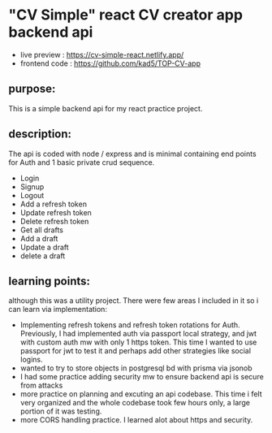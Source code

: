 # "CV Simple" react CV creator app backend api

* live preview : https://cv-simple-react.netlify.app/
* frontend code : https://github.com/kad5/TOP-CV-app

## purpose:

This is a simple backend api for my react practice project.

## description:

The api is coded with node / express and is minimal containing end points for Auth and 1 basic private crud sequence.
  - Login
  - Signup
  - Logout
  - Add a refresh token
  - Update refresh token
  - Delete refresh token
  - Get all drafts
  - Add a draft
  - Update a draft
  - delete a draft

## learning points:

although this was a utility project. There were few areas I included in it so i can learn via implementation:

- Implementing refresh tokens and refresh token rotations for Auth. Previously, I had implemented auth via passport local strategy, and jwt with custom auth mw with only 1 https token. This time I wanted to use passport for jwt to test it and perhaps add other strategies like social logins.
- wanted to try to store objects in postgresql bd with prisma via jsonob
- I had some practice adding security mw to ensure backend api is secure from attacks
- more practice on planning and excuting an api codebase. This time i felt very organized and the whole codebase took few hours only, a large portion of it was testing.
- more CORS handling practice. I learned alot about https and security.
